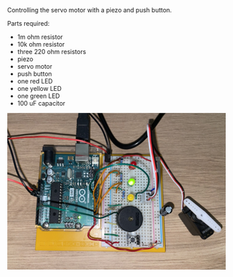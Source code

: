 Controlling the servo motor with a piezo and push button.

Parts required:
- 1m ohm resistor
- 10k ohm resistor
- three 220 ohm resistors
- piezo
- servo motor
- push button
- one red LED
- one yellow LED
- one green LED
- 100 uF capacitor

![img](img.jpg)
